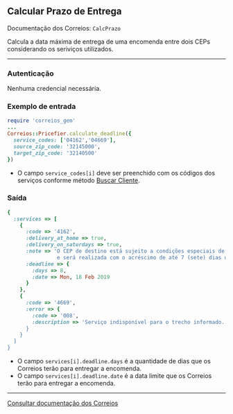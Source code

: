 ## Calcular Prazo de Entrega

Documentação dos Correios: `CalcPrazo`

Calcula a data máxima de entrega de uma encomenda entre dois CEPs considerando os seriviços utilizados.

____

### Autenticação
Nenhuma credencial necessária.

### Exemplo de entrada

```ruby
require 'correios_gem'
...
Correios::Pricefier.calculate_deadline({
  service_codes: ['04162','04669'],
  source_zip_code: '32145000',
  target_zip_code: '32140500'
})

```
* O campo `service_codes[i]` deve ser preenchido com os códigos dos serviços conforme método [Buscar Cliente](../sigep/SEARCH_CUSTOMER.md).

### Saída

```ruby
{
  :services => [
    {
      :code => '4162',
      :delivery_at_home => true,
      :delivery_on_saturdays => true,
      :note => 'O CEP de destino está sujeito a condições especiais de entrega  pela  ECT
                e será realizada com o acréscimo de até 7 (sete) dias úteis ao prazo regular.',
      :deadline => {
        :days => 8,
        :date => Mon, 18 Feb 2019
      }
    },
    {
      :code => '4669',
      :error => {
        :code => '008',
        :description => 'Serviço indisponível para o trecho informado.''
      }
    }
  ]
}
```
* O campo `services[i].deadline.days` é a quantidade de dias que os Correios terão para entregar a encomenda.
* O campo `services[i].deadline.date` é a data limite que os Correios terão para entregar a encomenda.
---

[Consultar documentação dos Correios](http://ws.correios.com.br/calculador/CalcPrecoPrazo.asmx)
